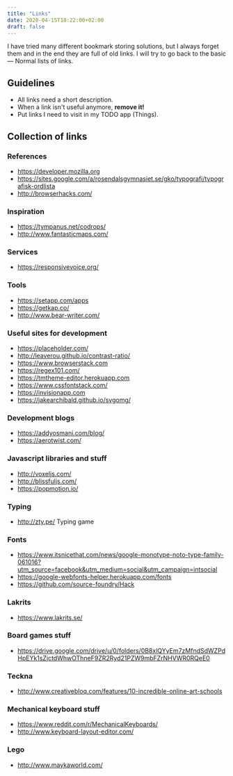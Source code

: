 ```yaml
---
title: "Links"
date: 2020-04-15T18:22:00+02:00
draft: false
---
```


I have tried many different bookmark storing solutions, but I always forget them and in the end they are full of old links. I will try to go back to the basic — Normal lists of links.

## Guidelines
* All links need a short description.
* When a link isn't useful anymore, __remove it!__
* Put links I need to visit in my TODO app (Things).

## Collection of links

### References
- https://developer.mozilla.org
- https://sites.google.com/a/rosendalsgymnasiet.se/gko/typografi/typografisk-ordlista
- http://browserhacks.com/

### Inspiration
- https://tympanus.net/codrops/
- http://www.fantasticmaps.com/

### Services
- https://responsivevoice.org/

### Tools
- https://setapp.com/apps
- https://getkap.co/
- http://www.bear-writer.com/

### Useful sites for development
- https://placeholder.com/
- http://leaverou.github.io/contrast-ratio/
- https://www.browserstack.com
- https://regex101.com/
- https://tmtheme-editor.herokuapp.com
- https://www.cssfontstack.com/
- https://invisionapp.com
- https://jakearchibald.github.io/svgomg/

### Development blogs
- https://addyosmani.com/blog/
- https://aerotwist.com/

### Javascript libraries and stuff
- http://voxeljs.com/
- http://blissfuljs.com/
- https://popmotion.io/

### Typing
- http://zty.pe/ Typing game

### Fonts
- https://www.itsnicethat.com/news/google-monotype-noto-type-family-061016?utm_source=facebook&utm_medium=social&utm_campaign=intsocial
- https://google-webfonts-helper.herokuapp.com/fonts
- https://github.com/source-foundry/Hack

### Lakrits
- https://www.lakrits.se/

### Board games stuff
- https://drive.google.com/drive/u/0/folders/0B8xlQYyEm7zMfndSdWZPdHpEYk1sZjctdWhwOThneF9ZR2Ryd21PZW9mbFZrNHVWR0RQeE0

### Teckna
- http://www.creativebloq.com/features/10-incredible-online-art-schools

### Mechanical keyboard stuff
- https://www.reddit.com/r/MechanicalKeyboards/
- http://www.keyboard-layout-editor.com/

### Lego
- http://www.maykaworld.com/